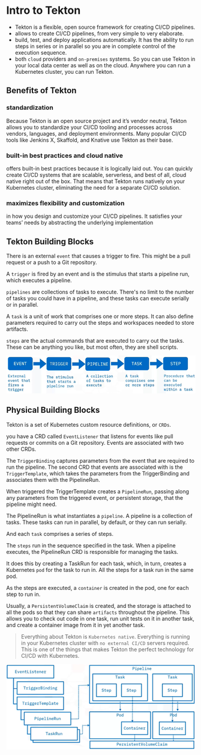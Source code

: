 # Intro to Tekton

- Tekton is a flexible, open source framework for creating CI/CD pipelines. 
- allows to create CI/CD pipelines, from very simple to very elaborate. 
- build, test, and deploy applications automatically. It has the ability to run steps in series or in parallel so you are in complete control of the execution sequence. 
- both `cloud` providers and `on-premises` systems. So you can use Tekton in your local data center as well as on the cloud. Anywhere you can run a Kubernetes cluster, you can run Tekton.

## Benefits of Tekton
### standardization
Because Tekton is an open source project and it’s vendor neutral, Tekton allows you to standardize your CI/CD tooling and processes across vendors, languages, and deployment environments. Many popular CI/CD tools like Jenkins X, Skaffold, and Knative use Tekton as their base.

### built-in best practices and cloud native
offers built-in best practices because it is logically laid out. You can quickly create CI/CD systems that are scalable, serverless, and best of all, cloud native right out of the box. That means that Tekton runs natively on your Kubernetes cluster, eliminating the need for a separate CI/CD solution.

### maximizes flexibility and customization
in how you design and customize your CI/CD pipelines. It satisfies your teams’ needs by abstracting the underlying implementation

## Tekton Building Blocks
There is an external `event` that causes a trigger to fire. This might be a pull request or a push to a Git repository. 

A `trigger` is fired by an event and is the stimulus that starts a pipeline run, which executes a pipeline. 

`pipelines` are collections of tasks to execute. There's no limit to the number of tasks you could have in a pipeline, and these tasks can execute serially or in parallel. 

A `task` is a unit of work that comprises one or more steps. It can also define parameters required to carry out the steps and workspaces needed to store artifacts. 

`steps` are the actual commands that are executed to carry out the tasks. These can be anything you like, but most often, they are shell scripts.

![](/img/tekton-blocks.png)

## Physical Building Blocks

Tekton is a set of Kubernetes custom resource definitions, or `CRDs`.  

you have a CRD called `EventListener` that listens for events like pull requests or commits on a Git repository. Events are associated with two other CRDs. 

The `TriggerBinding` captures parameters from the event that are required to run the pipeline. The second CRD that events are associated with is the `TriggerTemplate`, which takes the parameters from the TriggerBinding and associates them with the PipelineRun. 

When triggered the TriggerTemplate creates a `PipelineRun`, passing along any parameters from the triggered event, or persistent storage, that the pipeline might need. 

The PipelineRun is what instantiates a `pipeline`. A pipeline is a collection of tasks. These tasks can run in parallel, by default, or they can run serially. 

And each `task` comprises a series of steps. 

The `steps` run in the sequence specified in the task. When a pipeline executes, the PipelineRun CRD is responsible for managing the tasks. 

It does this by creating a TaskRun for each task, which, in turn, creates a Kubernetes `pod` for the task to run in. All the steps for a task run in the same pod. 

As the steps are executed, a `container` is created in the pod, one for each step to run in. 

Usually, a `PersistentVolumeClaim` is created, and the storage is attached to all the pods so that they can share `artifacts` throughout the pipeline. This allows you to check out code in one task, run unit tests on it in another task, and create a container image from it in yet another task. 

>Everything about Tekton is `Kubernetes native`. Everything is running in your Kubernetes cluster with `no external CI/CD` servers required. This is one of the things that makes Tekton the perfect technology for CI/CD with Kubernetes.

![](/img/tekton-process.png)